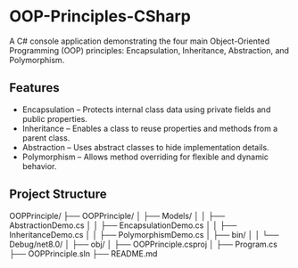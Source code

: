 # OOP-Principles-CSharp
A C# console application demonstrating the four main Object-Oriented Programming (OOP) principles: Encapsulation, Inheritance, Abstraction, and Polymorphism.

## Features
- Encapsulation – Protects internal class data using private fields and public properties.
- Inheritance – Enables a class to reuse properties and methods from a parent class.
- Abstraction – Uses abstract classes to hide implementation details.
- Polymorphism – Allows method overriding for flexible and dynamic behavior.

## Project Structure
OOPPrinciple/
├── OOPPrinciple/
│   ├── Models/
│   │   ├── AbstractionDemo.cs
│   │   ├── EncapsulationDemo.cs
│   │   ├── InheritanceDemo.cs
│   │   ├── PolymorphismDemo.cs
│   ├── bin/
│   │   └── Debug/net8.0/
│   ├── obj/
│   ├── OOPPrinciple.csproj
│   ├── Program.cs
├── OOPPrinciple.sln
├── README.md
